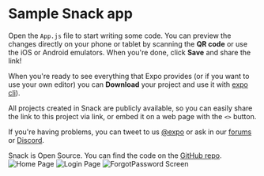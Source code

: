 # Sample Snack app

Open the `App.js` file to start writing some code. You can preview the changes directly on your phone or tablet by scanning the **QR code** or use the iOS or Android emulators. When you're done, click **Save** and share the link!

When you're ready to see everything that Expo provides (or if you want to use your own editor) you can **Download** your project and use it with [expo cli](https://docs.expo.dev/get-started/installation/#expo-cli)).

All projects created in Snack are publicly available, so you can easily share the link to this project via link, or embed it on a web page with the `<>` button.

If you're having problems, you can tweet to us [@expo](https://twitter.com/expo) or ask in our [forums](https://forums.expo.dev/c/expo-dev-tools/61) or [Discord](https://chat.expo.dev/).

Snack is Open Source. You can find the code on the [GitHub repo](https://github.com/expo/snack).
![Home Page](https://github.com/user-attachments/assets/a1402711-33c2-4f66-bc95-5f07f3e33bba)
![Login Page](https://github.com/user-attachments/assets/710c215d-43fa-4d82-9cd8-de245d472d5f)
![ForgotPassword Screen](https://github.com/user-attachments/assets/12d4e3b8-202e-4ff5-bca2-ad2b9c36664a)
